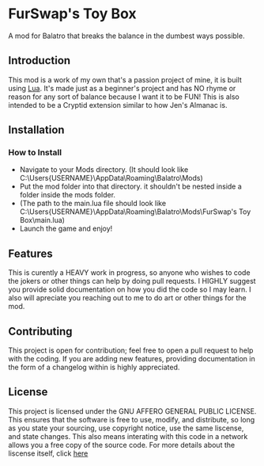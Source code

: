 # FurSwap's Toy Box
A mod for Balatro that breaks the balance in the dumbest ways possible.

## Introduction

This mod is a work of my own that's a passion project of mine, it is built using [Lua](https://www.lua.org/). 
It's made just as a beginner's project and has NO rhyme or reason for any sort of balance because I want it to be FUN!
This is also intended to be a Cryptid extension similar to how Jen's Almanac is.

## Installation

### How to Install

- Navigate to your Mods directory. (It should look like C:\Users\{USERNAME}\AppData\Roaming\Balatro\Mods)
- Put the mod folder into that directory. it shouldn't be nested inside a folder inside the mods folder.
- (The path to the main.lua file should look like C:\Users\{USERNAME}\AppData\Roaming\Balatro\Mods\FurSwap's Toy Box\main.lua)
- Launch the game and enjoy!

## Features

This is curently a HEAVY work in progress, so anyone who wishes to code the jokers or other things can help by doing pull requests.
I HIGHLY suggest you provide solid documentation on how you did the code so I may learn.
I also will apreciate you reaching out to me to do art or other things for the mod.

## Contributing

This project is open for contribution; feel free to open a pull request to help with the coding.
If you are adding new features, providing documentation in the form of a changelog within is highly appreciated.

## License

This project is licensed under the  GNU AFFERO GENERAL PUBLIC LICENSE. 
This ensures that the software is free to use, modify, and distribute, so long as you state your sourcing, use copyright notice, use the same liscense, and state changes. 
This also means interating with this code in a network allows you a free copy of the source code.
For more details about the liscense itself, click [here](https://choosealicense.com/licenses/agpl-3.0/)
